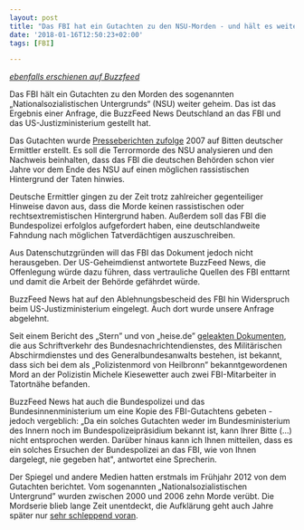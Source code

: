 ```yaml
---
layout: post
title: "Das FBI hat ein Gutachten zu den NSU-Morden - und hält es weiterhin geheim"
date: '2018-01-16T12:50:23+02:00'
tags: [FBI]

---
```

*[ebenfalls erschienen auf Buzzfeed](https://www.buzzfeed.com/arnesemsrott/fbi-haelt-nsu-gutachten-weiter-geheim)*

Das FBI hält ein Gutachten zu den Morden des sogenannten „Nationalsozialistischen Untergrunds“ (NSU) weiter geheim. Das ist das Ergebnis einer Anfrage, die BuzzFeed News Deutschland an das FBI und das US-Justizministerium gestellt hat.

Das Gutachten wurde [Presseberichten zufolge](http://www.spiegel.de/panorama/justiz/ceska-morde-des-nsu-fbi-ging-von-auslaenderhass-als-motiv-aus-a-829270.html) 2007 auf Bitten deutscher Ermittler erstellt. Es soll die Terrormorde des NSU analysieren und den Nachweis beinhalten, dass das FBI die deutschen Behörden schon vier Jahre vor dem Ende des NSU auf einen möglichen rassistischen Hintergrund der Taten hinwies.

Deutsche Ermittler gingen zu der Zeit trotz zahlreicher gegenteiliger Hinweise davon aus, dass die Morde keinen rassistischen oder rechtsextremistischen Hintergrund haben. Außerdem soll das FBI die Bundespolizei erfolglos aufgefordert haben, eine deutschlandweite Fahndung nach möglichen Tatverdächtigen auszuschreiben.

Aus Datenschutzgründen will das FBI das Dokument jedoch nicht herausgeben. Der US-Geheimdienst antwortete BuzzFeed News, die Offenlegung würde dazu führen, dass vertrauliche Quellen des FBI enttarnt und damit die Arbeit der Behörde gefährdet würde.

BuzzFeed News hat auf den Ablehnungsbescheid des FBI hin Widerspruch beim US-Justizministerium eingelegt. Auch dort wurde unsere Anfrage abgelehnt. 

Seit einem Bericht des „Stern” und von „heise.de” [geleakten Dokumenten](https://www.heise.de/tp/downloads/89/1/8/9/8/8/9/4/49477_1.pdf), die aus Schriftverkehr des Bundesnachrichtendienstes, des Militärischen Abschirmdienstes und des Generalbundesanwalts bestehen, ist bekannt, dass sich bei dem als „Polizistenmord von Heilbronn” bekanntgewordenen Mord an der Polizistin Michele Kiesewetter auch zwei FBI-Mitarbeiter in Tatortnähe befanden.

BuzzFeed News hat auch die Bundespolizei und das Bundesinnenministerium um eine Kopie des FBI-Gutachtens gebeten - jedoch vergeblich: „Da ein solches Gutachten weder im Bundesministerium des Innern noch im Bundespolizeipräsidium bekannt ist, kann Ihrer Bitte (...) nicht entsprochen werden. Darüber hinaus kann ich Ihnen mitteilen, dass es ein solches Ersuchen der Bundespolizei an das FBI, wie von Ihnen dargelegt, nie gegeben hat", antwortet eine Sprecherin.

Der Spiegel und andere Medien hatten erstmals im Frühjahr 2012 von dem Gutachten berichtet. Vom sogenannten „Nationalsozialistischen Untergrund” wurden zwischen 2000 und 2006 zehn Morde verübt. Die Mordserie blieb lange Zeit unentdeckt, die Aufklärung geht auch Jahre später nur [sehr schleppend voran](https://www.taz.de/!5474040/).
